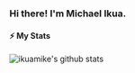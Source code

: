 ### Hi there! I'm Michael Ikua.

<!--
**ikuamike/ikuamike** is a ✨ _special_ ✨ repository because its `README.md` (this file) appears on your GitHub profile.

Here are some ideas to get you started:

- 🔭 I’m currently working on ...
- 🌱 I’m currently learning ...
- 👯 I’m looking to collaborate on ...
- 🤔 I’m looking for help with ...
- 💬 Ask me about ...
- 📫 How to reach me: ...
- 😄 Pronouns: ...
- ⚡ Fun fact: ...
-->

#### ⚡ My Stats

![ikuamike's github stats](https://github-readme-stats.vercel.app/api?username=ikuamike&theme=dark&show_icons=true)
